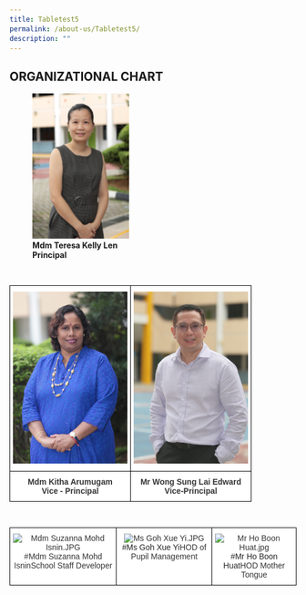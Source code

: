 ```yaml
---
title: Tabletest5
permalink: /about-us/Tabletest5/
description: ""
---
```

## ORGANIZATIONAL CHART

<figure>
<img style="width:40%" src="/images/Mdm%20Teresa%20Kelly%20Len.jpeg"> 
	<figcaption><b>Mdm Teresa Kelly Len</b><br>	<b>Principal</b></figcaption>
</figure>

<br>

<style type="text/css">
.tg  {border-collapse:collapse;border-spacing:0;}
.tg td{border-color:black;border-style:solid;border-width:1px;font-family:Arial, sans-serif;font-size:14px;
  overflow:hidden;padding:10px 5px;word-break:normal;}
.tg th{border-color:black;border-style:solid;border-width:1px;font-family:Arial, sans-serif;font-size:14px;
  font-weight:normal;overflow:hidden;padding:10px 5px;word-break:normal;}
.tg .tg-tlx9{background-color:#FFF;color:#333;text-align:center;vertical-align:top}
.tg .tg-apyk{background-color:#FFF;color:#333;font-weight:bold;text-align:center;vertical-align:top}
</style>
<table class="tg">
<thead>
  <tr>
    <th class="tg-tlx9"><img src="/images/Mdm%20Kitha%20Arumugam.jpeg" alt="Mdm Kitha Arumugam.jpg" width=201></th>
    <th class="tg-tlx9"><img src=/images/Mr%20Edward%20Wong.jpeg alt="Mr Edward Wong.jpg" width="201"></th>
  </tr>
</thead>
<tbody>
  <tr>
    <td class="tg-apyk"><span style="font-weight:bold;background-color:transparent">Mdm </span>Kitha Arumugam<br>Vice - Principal<br></td>
    <td class="tg-apyk"> Mr Wong Sung Lai  Edward<br>  Vice-Principal </td>
  </tr>
</tbody>
</table>

<br>


<style type="text/css">
.tg  {border-collapse:collapse;border-spacing:0;}
.tg td{border-color:black;border-style:solid;border-width:1px;font-family:Arial, sans-serif;font-size:14px;
  overflow:hidden;padding:10px 5px;word-break:normal;}
.tg th{border-color:black;border-style:solid;border-width:1px;font-family:Arial, sans-serif;font-size:14px;
  font-weight:normal;overflow:hidden;padding:10px 5px;word-break:normal;}
.tg .tg-tlx9{background-color:#FFF;color:#333;text-align:center;vertical-align:top}
</style>
<table class="tg">
<thead>
  <tr>
    <td class="tg-tlx9"><img src="https://bukittimahpri.moe.edu.sg/qql/slot/u750/Staff/Staff%202020/Mdm%20Suzanna%20Mohd%20Isnin.JPG" alt="Mdm Suzanna Mohd Isnin.JPG" width="210" height="315">#Mdm Suzanna Mohd IsninSchool Staff Developer<br></td>
    <td class="tg-tlx9"><img src="https://bukittimahpri.moe.edu.sg/qql/slot/u750/Staff/Staff%202020/Ms%20Goh%20Xue%20Yi.JPG" alt="Ms Goh Xue Yi.JPG" width="209"><span style="color:#222">#Ms Goh Xue Yi</span>HOD of Pupil Management</td>
    <td class="tg-tlx9"><img src="https://bukittimahpri.moe.edu.sg/qql/slot/u750/Staff/2021/Mr%20Ho%20Boon%20Huat.jpg" alt="Mr Ho Boon Huat.jpg" width="222" height="294"><span style="color:#222">#Mr Ho Boon Huat</span>HOD Mother Tongue</td>
  </tr>
</thead>
</table>


